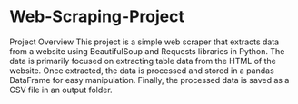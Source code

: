 # Web-Scraping-Project

Project Overview
This project is a simple web scraper that extracts data from a website using BeautifulSoup and Requests libraries in Python. The data is primarily focused on extracting table data from the HTML of the website. Once extracted, the data is processed and stored in a pandas DataFrame for easy manipulation. Finally, the processed data is saved as a CSV file in an output folder.

